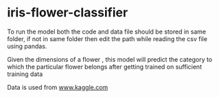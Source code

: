 # iris-flower-classifier
To run the model both the code and data file should be stored in same folder, if not in same folder then edit the path while reading the csv file using pandas.

Given the dimensions of a flower , this model will predict the category to which the particular flower belongs after getting trained on sufficient training data

Data is used from www.kaggle.com
